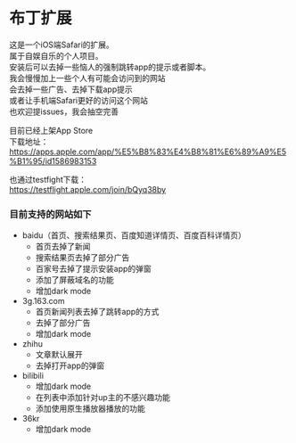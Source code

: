 # 布丁扩展

这是一个iOS端Safari的扩展。<br/>
属于自娱自乐的个人项目。<br/>
安装后可以去掉一些恼人的强制跳转app的提示或者脚本。<br/>
我会慢慢加上一些个人有可能会访问到的网站<br/>
会去掉一些广告、去掉下载app提示<br/>
或者让手机端Safari更好的访问这个网站<br/>
也欢迎提issues，我会抽空完善<br/>


目前已经上架App Store<br/>
下载地址：https://apps.apple.com/app/%E5%B8%83%E4%B8%81%E6%89%A9%E5%B1%95/id1586983153

也通过testfight下载：<br/>
https://testflight.apple.com/join/bQyq38by


### 目前支持的网站如下
- baidu（首页、搜索结果页、百度知道详情页、百度百科详情页）
   - 首页去掉了新闻
   - 搜索结果页去掉了部分广告
   - 百家号去掉了提示安装app的弹窗
   - 添加了屏蔽域名的功能
   - 增加dark mode
- 3g.163.com
   - 首页新闻列表去掉了跳转app的方式
   - 去掉了部分广告
   - 增加dark mode
- zhihu
   - 文章默认展开
   - 去掉打开app的弹窗
- bilibili
   - 增加dark mode
   - 在列表中添加针对up主的不感兴趣功能
   - 添加使用原生播放器播放的功能 
- 36kr
   - 增加dark mode
